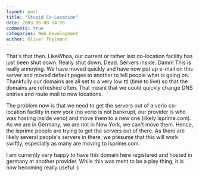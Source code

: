 ```yaml
---
layout: post
title: "Stupid Co-Location"
date: 2003-06-08 14:56
comments: true
categories: Web Development
author: Oliver Thylmann
---
```



That's that then. LikeWhoa, our current or rather last co-location facility has just been shut down. Really shut down. Dead. Servers inside. Damn! This is really annoying. We have moved quickly and have now put up e-mail on this server and moved default pages to another to tell people what is going on. Thankfully our domains are all set to a very low ttl (time to live) so that the domains are refreshed often. That meant that we could quickly change DNS entries and route mail to new locations.

The problem now is that we need to get the servers out of a verio co-location facility in new york (no verio is not bankrupt, our provider is who was hosting inside verio) and move them to a new one (likely isprime.com). As we are in Germany, we are not in New York, we can't move them. Hence, the isprime people are trying to get the servers out of there. As there are likely several people's servers in there, we presume that this will work swiftly, especially as many are moving to isprime.com.

I am currently very happy to have this domain here registered and hosted in germany at another provider. While this was ment to be a play thing, it is now becoming really useful :)


